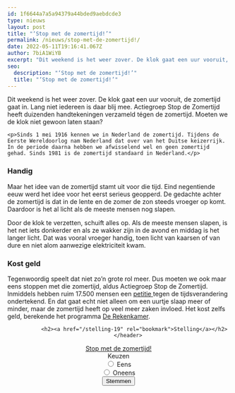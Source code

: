 ```yaml
---
id: 1f6644a7a5a94379a44bded9aebdcde3
type: nieuws
layout: post
title: "‘Stop met de zomertijd!’"
permalink: /nieuws/stop-met-de-zomertijd!/
date: 2022-05-11T19:16:41.067Z
author: 7biA1WiYB
excerpt: "Dit weekend is het weer zover. De klok gaat een uur vooruit, de zomertijd gaat in. Lang niet iedereen is daar blij mee. Actiegroep Stop de Zomertijd heeft duizenden handtekeningen verzameld tégen de zomertijd. Moeten we de klok niet gewoon laten staan?  "
seo:
  description: "‘Stop met de zomertijd!’"
  title: "‘Stop met de zomertijd!’"
---
```

Dit weekend is het weer zover. De klok gaat een uur vooruit, de zomertijd gaat in. Lang niet iedereen is daar blij mee. Actiegroep Stop de Zomertijd heeft duizenden handtekeningen verzameld tégen de zomertijd. Moeten we de klok niet gewoon laten staan?  

    <p>Sinds 1 mei 1916 kennen we in Nederland de zomertijd. Tijdens de Eerste Wereldoorlog nam Nederland dat over van het Duitse keizerrijk. In de periode daarna hebben we afwisselend wel en geen zomertijd gehad. Sinds 1981 is de zomertijd standaard in Nederland.</p>
<h3>Handig</h3>
<p>Maar het idee van de zomertijd stamt uit voor die tijd. Eind negentiende eeuw werd het idee voor het eerst serieus geopperd. De gedachte achter de zomertijd is dat in de lente en de zomer de zon steeds vroeger op komt. Daardoor is het al licht als de meeste mensen nog slapen.</p>
<p>Door de klok te verzetten, schuift alles op. Als de meeste mensen slapen, is het net iets donkerder en als ze wakker zijn in de avond en middag is het langer licht. Dat was vooral vroeger handig, toen licht van kaarsen of van dure en niet alom aanwezige elektriciteit kwam.</p>
<h3>Kost geld</h3>
<p>Tegenwoordig speelt dat niet zo’n grote rol meer. Dus moeten we ook maar eens stoppen met die zomertijd, aldus Actiegroep Stop de Zomertijd. Inmiddels hebben ruim 17.500 mensen een <a href="https://petities.nl/petitions/zomertijd-afschaffen?locale=nl" target="_blank">petitie </a>tegen de tijdsverandering ondertekend. En dat gaat echt niet alleen om een uurtje slaap meer of minder, maar de zomertijd heeft op veel meer zaken invloed. Het kost zelfs geld, berekende het programma <a href="https://www.npo.nl/de-rekenkamer/28-10-2011/KRO_1475733" target="_blank">De Rekenkamer</a>.</p>
<p><article id="node-10167" class="node node-poll clearfix io-article-body" role="article">
  <header>

              <h2><a href="/stelling-19" rel="bookmark">Stelling</a></h2>
          </header>

  
  <div class="content">
    
  <div class="field field-name-field-vraag-link field-type-link-field field-label-hidden">
    <a href="https://7dagen.netlify.app/nieuws/%E2%80%98stop-met-de-zomertijd%E2%80%99">Stop met de zomertijd!</a>  </div>
<form action="/nieuws/%E2%80%98stop-met-de-zomertijd%E2%80%99" method="post" id="poll-view-voting" accept-charset="UTF-8"><div><div class="poll">
  <div class="vote-form">
    <div class="choices">
            <div class="form-item form-type-radios form-item-choice">
  <label class="element-invisible" for="edit-choice">Keuzen </label>
 <div id="edit-choice" class="form-radios"><div class="form-item form-type-radio form-item-choice">
 <input type="radio" id="edit-choice-242" name="choice" value="242" class="form-radio">  <label class="option" for="edit-choice-242">Eens </label>

</div>
<div class="form-item form-type-radio form-item-choice">
 <input type="radio" id="edit-choice-243" name="choice" value="243" class="form-radio">  <label class="option" for="edit-choice-243">Oneens </label>

</div>
</div>
</div>
    </div>
    <input type="submit" id="edit-vote" name="op" value="Stemmen" class="form-submit">  </div>
    <input type="hidden" name="form_build_id" value="form-3Lu9wHrRc3uxVOKWO09rpUuYUgNsuk6V3JEux5NYkFQ">
<input type="hidden" name="form_id" value="poll_view_voting">
</div>
</div></form>  </div>

    
</article>

  
